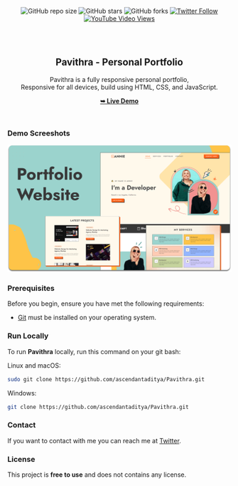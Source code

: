 <div align="center">
  
  ![GitHub repo size](https://img.shields.io/github/repo-size/ascendantaditya/Pavithra)
  ![GitHub stars](https://img.shields.io/github/stars/ascendantaditya/Pavithra?style=social)
  ![GitHub forks](https://img.shields.io/github/forks/ascendantaditya/Pavithra?style=social)
  [![Twitter Follow](https://img.shields.io/twitter/follow/ascendantaditya?style=social)](https://twitter.com/intent/follow?screen_name=ascendantaditya)
  [![YouTube Video Views](https://img.shields.io/youtube/views/lD-hxm19ncs?style=social)](https://youtu.be/lD-hxm19ncs)

  <br />
  <br />

  <h2 align="center">Pavithra - Personal Portfolio</h2>

  Pavithra is a fully responsive personal portfolio, <br />Responsive for all devices, build using HTML, CSS, and JavaScript.

  <a href="https://ascendantaditya.github.io/Pavithra-pfolio/"><strong>➥ Live Demo</strong></a>

</div>

<br />

### Demo Screeshots

![Pavithra Desktop Demo](./readme-images/desktop.png "Desktop Demo")

### Prerequisites

Before you begin, ensure you have met the following requirements:

* [Git](https://git-scm.com/downloads "Download Git") must be installed on your operating system.

### Run Locally

To run **Pavithra** locally, run this command on your git bash:

Linux and macOS:

```bash
sudo git clone https://github.com/ascendantaditya/Pavithra.git
```

Windows:

```bash
git clone https://github.com/ascendantaditya/Pavithra.git
```

### Contact

If you want to contact with me you can reach me at [Twitter](https://www.twitter.com/ascendantaditya).

### License

This project is **free to use** and does not contains any license.
